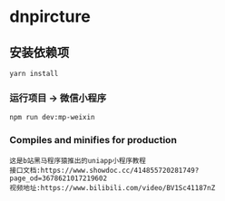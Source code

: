 # dnpircture

## 安装依赖项
```
yarn install
```

### 运行项目 -> 微信小程序
```
npm run dev:mp-weixin
```

### Compiles and minifies for production
```
这是b站黑马程序猿推出的uniapp小程序教程
接口文档:https://www.showdoc.cc/414855720281749?page_od=3678621017219602
视频地址:https://www.bilibili.com/video/BV1Sc41187nZ
```
